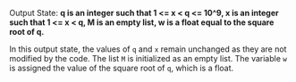 Output State: **q is an integer such that 1 <= x < q <= 10^9, x is an integer such that 1 <= x < q, M is an empty list, w is a float equal to the square root of q.**

In this output state, the values of `q` and `x` remain unchanged as they are not modified by the code. The list `M` is initialized as an empty list. The variable `w` is assigned the value of the square root of `q`, which is a float.